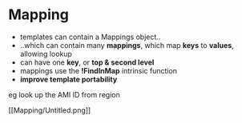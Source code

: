 # Mapping

- templates can contain a Mappings object..
- ..which can contain many **mappings**, which map **keys** to **values**, allowing lookup
- can have one **key**, or **top & second level**
- mappings use the **!FindInMap** intrinsic function
- **improve template portability**

eg look up the AMI ID from region

[[Mapping/Untitled.png]]
